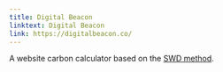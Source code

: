```yaml
---
title: Digital Beacon
linktext: Digital Beacon
link: https://digitalbeacon.co/
---
```


A website carbon calculator based on the [SWD method](#sustainable-web-design-swd).